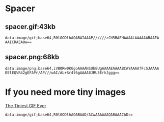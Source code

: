 # Spacer

## spacer.gif:43kb
`data:image/gif;base64,R0lGODlhAQABAIAAAP//////zCH5BAEHAAAALAAAAAABAAEAAAICRAEAOw==`

## spacer.png:68kb
`data:image/png;base64,iVBORw0KGgoAAAANSUhEUgAAAAEAAAABCAYAAAAfFcSJAAAAEElEQVR42gEFAPr/AP///wAI/AL+Sr4t6gAAAABJRU5ErkJggg==`

# If you need more tiny images

[The Tiniest GIF Ever](http://probablyprogramming.com/2009/03/15/the-tiniest-gif-ever)

`data:image/gif;base64,R0lGODlhAQABAAD/ACwAAAAAAQABAAACADs=`